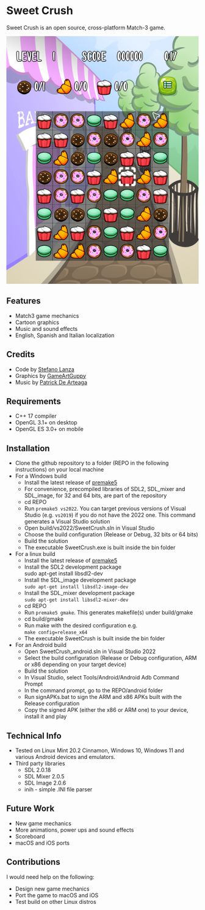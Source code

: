 # Sweet Crush
Sweet Crush is an open source, cross-platform Match-3 game.

![Screenshot](misc/screenshot.png)

## Features
* Match3 game mechanics
* Cartoon graphics
* Music and sound effects
* English, Spanish and Italian localization

## Credits
* Code by [Stefano Lanza](steflanz@gmail.com)
* Graphics by [GameArtGuppy](https://www.gameartguppy.com)
* Music by [Patrick De Arteaga](https://patrickdearteaga.com)

## Requirements
* C++ 17 compiler
* OpenGL 3.1+ on desktop
* OpenGL ES 3.0+ on mobile

## Installation
* Clone the github repository to a folder (REPO in the following instructions) on your local machine
* For a Windows build
  * Install the latest release of [premake5](https://premake.github.io/download)
  * For convenience, precompiled libraries of SDL2, SDL_mixer and SDL_image, for 32 and 64 bits, are part of the repository
  * cd REPO
  * Run `premake5 vs2022`. You can target previous versions of Visual Studio (e.g. `vs2019`) if you do not have the 2022 one.
    This command generates a Visual Studio solution
  * Open build/vs2022/SweetCrush.sln in Visual Studio
  * Choose the build configuration (Release or Debug, 32 bits or 64 bits)
  * Build the solution
  * The executable SweetCrush.exe is built inside the bin folder
* For a linux build
  * Install the latest release of [premake5](https://premake.github.io/download)
  * Install the SDL2 development package <br>
  sudo apt-get install libsdl2-dev
  * Install the SDL_image development package <br>
   `sudo apt-get install libsdl2-image-dev`
  * Install the SDL_mixer development package  <br>
  `sudo apt-get install libsdl2-mixer-dev`
  * cd REPO
  * Run `premake5 gmake`. This generates makefile(s) under build/gmake
  * cd build/gmake
  * Run make with the desired configuration e.g. <br>`make config=release_x64`
  * The executable SweetCrush is built inside the bin folder
* For an Android build
  * Open SweetCrush_android.sln in Visual Studio 2022
  * Select the build configuration (Release or Debug configuration, ARM or x86 depending on your target device)
  * Build the solution
  * In Visual Studio, select Tools/Android/Android Adb Command Prompt
  * In the command prompt, go to the REPO/android folder
  * Run signAPKs.bat to sign the ARM and x86 APKs built with the Release configuration
  * Copy the signed APK (either the x86 or ARM one) to your device, install it and play

## Technical Info
* Tested on Linux Mint 20.2 Cinnamon, Windows 10, Windows 11 and various Android devices and emulators.
* Third party libraries
  * SDL 2.0.18
  * SDL Mixer 2.0.5
  * SDL Image 2.0.6
  * inih - simple .INI file parser

## Future Work
* New game mechanics
* More animations, power ups and sound effects
* Scoreboard
* macOS and iOS ports

## Contributions
I would need help on the following:
* Design new game mechanics
* Port the game to macOS and iOS
* Test build on other Linux distros
